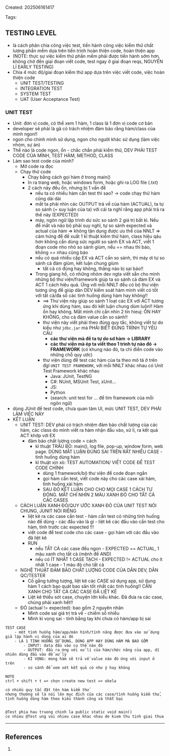Created: 202506161417

Tags: 

## TESTING LEVEL
- là cách phân chia công việc test, tiến hành công việc kiểm thử chất lượng phần mềm dựa trên tiến trình hoàn thiện code, hoàn thiện app
- (NOTE: thực sự việc kiểm thử phần mềm phải được tiến hành sớm hơn, không chờ đến giai đoạn viết code, test ngay ở giai đoạn reqs, NGUYÊN LÍ EARLY TESTING)
- Chia 4 mức độ/giai đoạn kiểm thử app dựa trên việc viết code, việc hoàn thiện code
	- UNIT TEST/TESTING
	- INTEGRATION TEST
	- SYSTEM TEST
	- UAT (User Acceptance Test)
### UNIT TEST
- Unit: đơn vị code, có thể xem 1 hàm, 1 class là 1 đơn vị code cơ bản
- developer sẽ phải là gã có trách nhiệm đảm bảo rằng hàm/class của mình ngon!! 
- ngon cho chính mình sử dụng, ngon cho người khác sử dụng (làm việc nhóm, sự án)
- Thế nào là code ngon, ổn - chắc chắn phải kiểm thử, DEV PHẢI TEST CODE CỦA MÌNH, TEST HÀM, METHOD, CLASS
- Làm sao test code của mình?
	- Mở code ra đọc
	- Chạy thử code
		- Chạy bằng cách gọi hàm ở trong main()
		- In ra trang web, hoặc windows form, hoặc ghi ra LOG file (.txt)
		- 2 cách này đều ổn, nhưng bị 1 vấn đề
			- nếu ta có nhiều hàm cần test thì sao? -> code chạy thử hàm cũng dài dài
			- mắt ta phải nhìn các OUTPUT trả về của hàm (ACTUAL), ta tự so sánh (= suy luận của ta) với cái ta nghĩ rằng app phải trả ra thế này (EXPECTED)
			- máy, ngôn ngữ lập trình dư sức so sánh 2 giá trị bất kì. Nếu để mắt và não bộ phải suy nghĩ, tự so sánh expected và actual của hàm => không tận dụng được ưu thế của NNLT => cảm hứng để đề xuất 1 kĩ thuật kiểm thử hàm, class hiệu qảu hơn không cần dùng sức người so sánh EX và ACT, viết 1 đoạn code nho nhỏ so sánh giùm, nếu == nhau thì báo, không == nhau cũng báo
			- nếu có quá nhiều cặp EX và ACT cần so sánh, thì máy ơi tự so sánh cả đám giùm, kết luận chung giùm
				- tất cả có đúng hay không, thằng nào bị sai báo!!
			- Trong giang hồ, có những nhóm dev ngta viết sẵn cho mình những bộ thư viện/framework giúp ta so sánh cả đám EX và ACT 1 cách hiệu quả. Ứng với mỗi NNLT đều có bộ thư viện tương ứng để giúp dân DEV kiểm soát hàm mình viết có tốt với tất cả/đa số các tình huống dùng hàm hay không!! 
				- ==> Thư viện này giúp so sánh 1 loạt các EX với ACT tương ứng khi dùng hàm, sau đó kết luận chung dùm luôn!! Hàm ổn hay không. Mắt mình chỉ cần nhìn 2 tín hieuj: ỔN HAY KHÔNG, cho cả đám value cần so sánh!! 
				- thư viện này viết phải theo đúng quy tắc, không viết tự do kiểu như `jdbc.jar` mà PHẢI BIẾT ĐÚNG TRÌNH TỰ YÊU CẦU
					- **các thư viện mà để ta tự do sd hàm -> LIBRARY** 
					- **các thư viện mà ép ta viết theo 1 trình tự nào đó -> FRAMEWORK** (có khung nào đó, ta chỉ điền code vào những chỗ quy ước)
				- thư viện dùng để test các hàm của ta theo mô tả ở trên đgl `UNIT TEST FRAMEWORK`, với mỗi NNLT khác nhau có Unit Test Framework khác nhau
					- Java: JUnit, TestNG
					- C#: NUnit, MSUnit Test, xUnit...
					- JS:
					- Python
					- (search: unit test for ... để tìm framework của mỗi ngôn ngữ)
- dùng JUnit để test code, chưa quan tâm UI, mức UNIT TEST, DEV PHẢI LÀM VIỆC NÀY
- KẾT LUẬN 
	- UNIT TEST: DEV phải có trách nhiệm đảm bảo chất lượng của các hàm, các class do mình viết ra hàm nhận đầu vào, xử lí, ra kết quả ACT khớp với EX
		- đảm bảo chất lượng code = cách
			- kĩ thuật TRÂU BÒ: main(), log file, pop-up, window form, web page. DÙNG MẮT LUẬN ĐÚNG SAI TRÊN RẤT NHIỀU CASE - tình huống dùng hàm
			- kĩ thuật xịn xò: TEST AUTOMATION/ VIẾT CODE ĐỂ TEST CODE CHÍNH
				- dùng 1 framework/bộ thư viện để code đoạn ngắn
				- gọi hàm cần test, viết code này cho các case xài hàm, tình huống xài hàm
				- SAU ĐÓ KẾT LUẬN CHO CHO MỌI CASE 1 CÁCH TỰ ĐỘNG. MẮT CHỈ NHÌN 2 MÀU XANH ĐỎ CHO TẤT CẢ CÁC CASES
	- CÁCH LUẬN XANH ĐỎ/QUY ƯỚC XANH ĐỎ CỦA UNIT TEST NÓI CHUNG, JUNIT NÓI RIÊNG
		- liệt kê ra các case cần test - hàm cần test có những tình huống nào để dùng - các đầu vào là gì - liệt kê các đầu vào cần test cho hàm, tính trước các expected !!!
		- viết code để test code cho các case - gọi hàm với các đầu vào đã liệt kê
		- RUN
			- nếu TẤT CẢ các case đều ngon - EXPECTED == ACTUAL, 1 màu xanh cho tất cả (mệnh đề AND)
			- nếu có ÍT NHẤT 1 CASE TẠCH - EXPECTED != ACTUAL cho ít nhất 1 case - 1 màu đỏ cho tất cả
	- NGHỆ THUẬT ĐẢM BẢO CHẤT LƯỢNG CODE CỦA DÂN DEV, DÂN QC/TESTER
		- Cố gắng tưởng tượng, liệt kê các CASE sử dụng app, sử dụng hàm 1 cách bao quát bao sân tốt nhất các tình huống!! CẦN XANH CHO TẤT CẢ CÁC CASE ĐÃ LIỆT KÊ
		- Liệt kê thiếu sót case, chuyện lớn kiểu khác. Đã đưa ra các case, chúng phải xanh hết!!
	- ĐỎ (actual != expected): bao gồm 2 nguyên nhân
		- Mình code sai giá trị trả về - chiếm số nhiều
		- Mình kì vọng sai - tính bằng tay khi chưa có hàm/app bị sai

```
TEST CASE
	- một tình huống hàm/app/màn hình/tính năng được đưa vào sử dụng giả lập hành vi dùng của ai đó
	- LÀ 1 TÌNH HUỐNG SỬ DỤNG, DÙNG APP HAY DÙNG HÀM MÀ BAO GỒM
		- INPUT: data đầu vào cụ thể nào đó
		- OUTPUT: đầu ra ứng với xử lí của hàm/chức năng của app, dĩ nhiên dùng đầu vào để xử lý
		- KÌ VỌNG: mong hàm sẽ trả về value nào đó ứng với input ở trên 
		- so sánh để xem xét kết quả có như ý hay không
```

```
NOTE
ctrl + shift + t => chọn create new test => okela
```
```
có nhiều quy tắc đặt tên hàm kiểm thử
nhưng thường sẽ là nói lên mục đích của các case/tình huống kiểm thử, tình huống dùng hàm theo kiểu thành công và thất bại


@Test phia hau truong chinh la public static void main() 
co nhieu @Test ung voi nhieu case khac nhau de kiem thu tinh giai thua
```
-----
## References
1.

